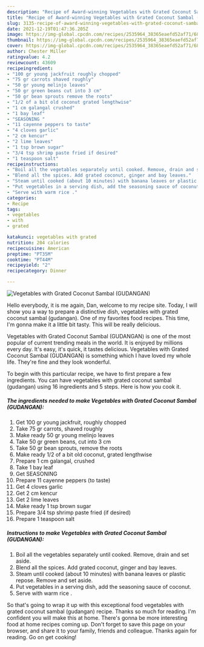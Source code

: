 ```yaml
---
description: "Recipe of Award-winning Vegetables with Grated Coconut Sambal (GUDANGAN)"
title: "Recipe of Award-winning Vegetables with Grated Coconut Sambal (GUDANGAN)"
slug: 3135-recipe-of-award-winning-vegetables-with-grated-coconut-sambal-gudangan
date: 2021-12-19T01:47:36.205Z
image: https://img-global.cpcdn.com/recipes/2535964_38365eaefd52af71/680x482cq70/vegetables-with-grated-coconut-sambal-gudangan-recipe-main-photo.jpg
thumbnail: https://img-global.cpcdn.com/recipes/2535964_38365eaefd52af71/680x482cq70/vegetables-with-grated-coconut-sambal-gudangan-recipe-main-photo.jpg
cover: https://img-global.cpcdn.com/recipes/2535964_38365eaefd52af71/680x482cq70/vegetables-with-grated-coconut-sambal-gudangan-recipe-main-photo.jpg
author: Chester Miller
ratingvalue: 4.2
reviewcount: 43609
recipeingredient:
- "100 gr young jackfruit roughly chopped"
- "75 gr carrots shaved roughly"
- "50 gr young melinjo leaves"
- "50 gr green beans cut into 3 cm"
- "50 gr bean sprouts remove the roots"
- "1/2 of a bit old coconut grated lengthwise"
- "1 cm galangal crushed"
- "1 bay leaf"
- "SEASONING "
- "11 cayenne peppers to taste"
- "4 cloves garlic"
- "2 cm kencur"
- "2 lime leaves"
- "1 tsp brown sugar"
- "3/4 tsp shrimp paste fried if desired"
- "1 teaspoon salt"
recipeinstructions:
- "Boil all the vegetables separately until cooked. Remove, drain and set aside."
- "Blend all the spices. Add grated coconut, ginger and bay leaves."
- "Steam until cooked (about 10 minutes) with banana leaves or plastic repose. Remove and set aside."
- "Put vegetables in a serving dish, add the seasoning sauce of coconut."
- "Serve with warm rice ."
categories:
- Recipe
tags:
- vegetables
- with
- grated

katakunci: vegetables with grated 
nutrition: 204 calories
recipecuisine: American
preptime: "PT35M"
cooktime: "PT44M"
recipeyield: "2"
recipecategory: Dinner

---
```



![Vegetables with Grated Coconut Sambal (GUDANGAN)](https://img-global.cpcdn.com/recipes/2535964_38365eaefd52af71/680x482cq70/vegetables-with-grated-coconut-sambal-gudangan-recipe-main-photo.jpg)

Hello everybody, it is me again, Dan, welcome to my recipe site. Today, I will show you a way to prepare a distinctive dish, vegetables with grated coconut sambal (gudangan). One of my favorites food recipes. This time, I'm gonna make it a little bit tasty. This will be really delicious.



Vegetables with Grated Coconut Sambal (GUDANGAN) is one of the most popular of current trending meals in the world. It is enjoyed by millions every day. It's easy, it's quick, it tastes delicious. Vegetables with Grated Coconut Sambal (GUDANGAN) is something which I have loved my whole life. They're fine and they look wonderful.


To begin with this particular recipe, we have to first prepare a few ingredients. You can have vegetables with grated coconut sambal (gudangan) using 16 ingredients and 5 steps. Here is how you cook it.

<!--inarticleads1-->

##### The ingredients needed to make Vegetables with Grated Coconut Sambal (GUDANGAN):

1. Get 100 gr young jackfruit, roughly chopped
1. Take 75 gr carrots, shaved roughly
1. Make ready 50 gr young melinjo leaves
1. Take 50 gr green beans, cut into 3 cm
1. Take 50 gr bean sprouts, remove the roots
1. Make ready 1/2 of a bit old coconut, grated lengthwise
1. Prepare 1 cm galangal, crushed
1. Take 1 bay leaf
1. Get SEASONING 
1. Prepare 11 cayenne peppers (to taste)
1. Get 4 cloves garlic
1. Get 2 cm kencur
1. Get 2 lime leaves
1. Make ready 1 tsp brown sugar
1. Prepare 3/4 tsp shrimp paste fried (if desired)
1. Prepare 1 teaspoon salt




<!--inarticleads2-->

##### Instructions to make Vegetables with Grated Coconut Sambal (GUDANGAN):

1. Boil all the vegetables separately until cooked. Remove, drain and set aside.
1. Blend all the spices. Add grated coconut, ginger and bay leaves.
1. Steam until cooked (about 10 minutes) with banana leaves or plastic repose. Remove and set aside.
1. Put vegetables in a serving dish, add the seasoning sauce of coconut.
1. Serve with warm rice .




So that's going to wrap it up with this exceptional food vegetables with grated coconut sambal (gudangan) recipe. Thanks so much for reading. I'm confident you will make this at home. There's gonna be more interesting food at home recipes coming up. Don't forget to save this page on your browser, and share it to your family, friends and colleague. Thanks again for reading. Go on get cooking!
